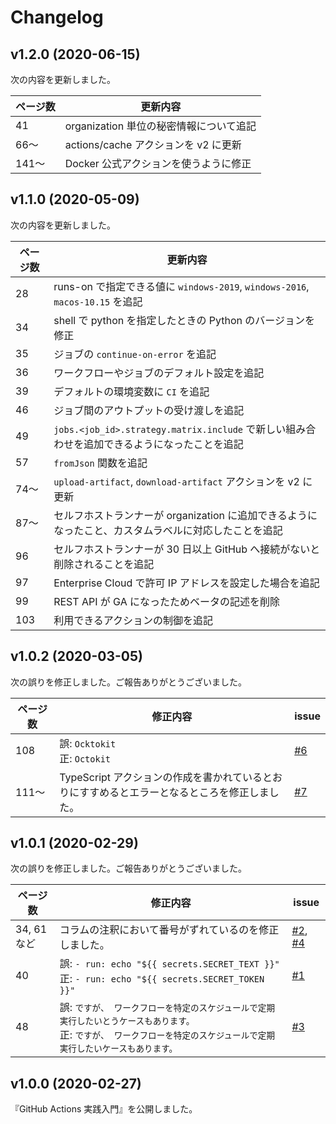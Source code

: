 # Changelog

## v1.2.0 (2020-06-15)

次の内容を更新しました。

| ページ数 | 更新内容 |
| --- | --- |
| 41 | organization 単位の秘密情報について追記 |
| 66〜 | actions/cache アクションを v2 に更新 |
| 141〜 | Docker 公式アクションを使うように修正 |

## v1.1.0 (2020-05-09)

次の内容を更新しました。

| ページ数 | 更新内容 |
| --- | --- |
| 28 | runs-on で指定できる値に `windows-2019`, `windows-2016`, `macos-10.15` を追記 |
| 34 | shell で python を指定したときの Python のバージョンを修正 |
| 35 | ジョブの `continue-on-error` を追記 |
| 36 | ワークフローやジョブのデフォルト設定を追記 |
| 39 | デフォルトの環境変数に `CI` を追記 |
| 46 | ジョブ間のアウトプットの受け渡しを追記 |
| 49 | `jobs.<job_id>.strategy.matrix.include` で新しい組み合わせを追加できるようになったことを追記 |
| 57 | `fromJson` 関数を追記 |
| 74〜 | `upload-artifact`, `download-artifact` アクションを v2 に更新 |
| 87〜 | セルフホストランナーが organization に追加できるようになったこと、カスタムラベルに対応したことを追記 |
| 96 | セルフホストランナーが 30 日以上 GitHub へ接続がないと削除されることを追記 |
| 97 | Enterprise Cloud で許可 IP アドレスを設定した場合を追記 |
| 99 | REST API が GA になったためベータの記述を削除 |
| 103 | 利用できるアクションの制御を追記 |

## v1.0.2 (2020-03-05)

次の誤りを修正しました。ご報告ありがとうございました。

| ページ数 | 修正内容 | issue |
| --- | --- | --- |
| 108 | 誤: `Ocktokit`<br />正: `Octokit` | [#6](https://github.com/github-actions-up-and-running/contact/issues/6) |
| 111〜 | TypeScript アクションの作成を書かれているとおりにすすめるとエラーとなるところを修正しました。 | [#7](https://github.com/github-actions-up-and-running/contact/issues/7) |

## v1.0.1 (2020-02-29)

次の誤りを修正しました。ご報告ありがとうございました。

| ページ数 | 修正内容 | issue |
| --- | --- | --- |
| 34, 61 など | コラムの注釈において番号がずれているのを修正しました。 | [#2](https://github.com/github-actions-up-and-running/contact/issues/2), [#4](https://github.com/github-actions-up-and-running/contact/issues/4) |
| 40 | 誤: ```- run: echo "${{ secrets.SECRET_TEXT }}"```<br />正: ```- run: echo "${{ secrets.SECRET_TOKEN }}"``` | [#1](https://github.com/github-actions-up-and-running/contact/issues/1) |
| 48 | 誤: ```ですが、 ワークフローを特定のスケジュールで定期実行したいとうケースもあります。```<br />正: ```ですが、 ワークフローを特定のスケジュールで定期実行したいケースもあります。``` | [#3](https://github.com/github-actions-up-and-running/contact/issues/3) |

## v1.0.0 (2020-02-27)

『GitHub Actions 実践入門』を公開しました。
